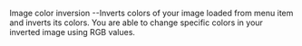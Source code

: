 Image color inversion
--Inverts colors of your image loaded from menu item and inverts its colors. You are able to change specific colors in your inverted image using RGB values. 
